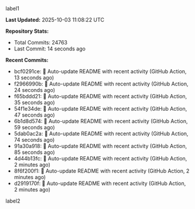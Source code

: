 
label1 
<!-- ACTIVITY_START -->
**Last Updated:** 2025-10-03 11:08:22 UTC

**Repository Stats:**
- Total Commits: 24763
- Last Commit: 14 seconds ago

**Recent Commits:**
- bcf0291ce: 🤖 Auto-update README with recent activity (GitHub Action, 13 seconds ago)
- f2966990b: 🤖 Auto-update README with recent activity (GitHub Action, 24 seconds ago)
- f65bddd21: 🤖 Auto-update README with recent activity (GitHub Action, 35 seconds ago)
- 54f1e34de: 🤖 Auto-update README with recent activity (GitHub Action, 47 seconds ago)
- 6b1d8d574: 🤖 Auto-update README with recent activity (GitHub Action, 59 seconds ago)
- 5dab0ac2a: 🤖 Auto-update README with recent activity (GitHub Action, 74 seconds ago)
- 91a30a918: 🤖 Auto-update README with recent activity (GitHub Action, 85 seconds ago)
- 4d44b13fc: 🤖 Auto-update README with recent activity (GitHub Action, 2 minutes ago)
- 8f6f200f1: 🤖 Auto-update README with recent activity (GitHub Action, 2 minutes ago)
- d2919170f: 🤖 Auto-update README with recent activity (GitHub Action, 2 minutes ago)
<!-- ACTIVITY_END -->

label2

